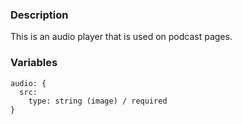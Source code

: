 ### Description
This is an audio player that is used on podcast pages.

### Variables
~~~
audio: {
  src:
    type: string (image) / required
}
~~~
